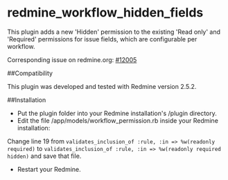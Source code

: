 redmine_workflow_hidden_fields
==============================

This plugin adds a new 'Hidden' permission to the existing 'Read only' and 'Required' permissions for issue fields, which are configurable per workflow.

Corresponding issue on redmine.org: [#12005](http://www.redmine.org/issues/12005)


##Compatibility

This plugin was developed and tested with Redmine version 2.5.2.

##Installation

- Put the plugin folder into your Redmine installation's /plugin directory.
- Edit the file /app/models/workflow_permission.rb inside your Redmine installation:

Change line 19 from `validates_inclusion_of :rule, :in => %w(readonly required)` to
`validates_inclusion_of :rule, :in => %w(readonly required hidden)` and save that file.

- Restart your Redmine.

